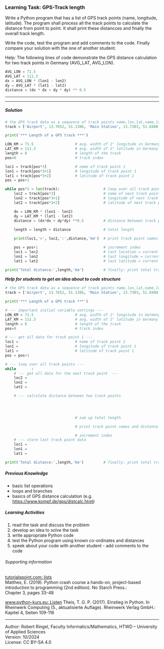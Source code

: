### Learning Task: GPS-Track length

Write a Python program that has a list of GPS track points (name, longitude, latitude). The program shall process all the track points to calculate the distance from point to point. It shall print these distancces and finally the overall track length.

Write the code, test the program and add comments to the code. Finally compare your solution with the one of another student.


Help: The following lines of code demonstrate the GPS distance calculation for two track points in Germany (AVG_LAT, AVG_LON).

``` python
AVG_LON = 71.5
AVG_LAT = 111.3
dx = AVG_LON * (lon1 - lon2)
dy = AVG_LAT * (lat1 - lat2)
distance = (dx * dx + dy * dy) ** 0.5
``` 

---------------------------------------
---------------------------------------

##### Solution
``` python
# the GPS track data as a sequence of track points name,lon,lat,name,lon,lat,...
track = ['Airport', 13.7652, 51.1306, 'Main Station', 13.7303, 51.0408, 'University', 13.7351, 51.0372, 'Blue Wonder', 13.8095, 51.0533]

print('*** Length of a GPS track ***')

LON_KM = 71.5                   # avg. width of 1° longitude in Germany
LAT_KM = 111.3                  # avg. width of 1° latitude in Germany
length = 0                      # length of the track
pos=0                           # track index

loc1 = track[pos*3]             # name of track point 1
lon1 = track[pos*3+1]           # longitude of track point 1
lat1 = track[pos*3+2]           # latitude of track point 1
pos = pos+1

while pos*3 < len(track):                    # loop over all track points
	loc2 = track[pos*3]                      # name of next track point
	lon2 = track[pos*3+1]                    # longitude of next track point
	lat2 = track[pos*3+2]                    # latitude of next track point

	dx = LON_KM * (lon1 - lon2)
	dy = LAT_KM * (lat1 - lat2)
	distance = (dx*dx + dy*dy) **0.5         # distance between track point
	
	length = length + distance               # total length

	print(loc1,'>', loc2,':',distance,'km')  # print track point names and distance

	pos = pos+1                              # increment index
	loc1 = loc2                              # last location = current location
	lon1 = lon2                              # last longitude = current longitude
	lat1 = lat2                              # last latitude = current latitude

print('Total distance:',length,'km')         # finally: print total track length
```

***Help for students to get an idea about to code structure***
``` python
# the GPS track data as a sequence of track points name,lon,lat,name,lon,lat,...
track = ['Airport', 13.7652, 51.1306, 'Main Station', 13.7303, 51.0408, 'University', 13.7351, 51.0372, 'Blue Wonder', 13.8095, 51.0533]

print('*** Length of a GPS track ***')

# --- important initial variable settings ---
LON_KM = 71.5                   # avg. width of 1° longitude in Germany
LAT_KM = 111.3                  # avg. width of 1° latitude in Germany
length = 0                      # length of the track
pos=0                           # track index

# --- get all data for track point 1 ---
loc1 =                          # name of track point 1
lon1 =                          # longitude of track point 1
lat1 =                          # latitude of track point 1
pos = pos+1

# --- loop over all track points ---
while       :
	# --- get all data for the next track point  ---	
	loc2 = 
	lon2 = 
	lat2 = 

	# --- calculate distance between two track points



	
	                            # sum up total length

	                            # print track point names and distance

	                            # increment index
	# --- store last track point data
	loc1 = 
	lon1 = 
	lat1 = 

print('Total distance:',length,'km')         # finally: print total track length
```

##### Previous Knowledge

- basic list operations 
- loops and branches
- basics of GPS distance calculation (e.g. https://www.kompf.de/gps/distcalc.html)
  
##### Learning Activities

1) read the task and discuss the problem 
2) develop an idea to solve the task
3) write appropriate Python code
4) test the Python program using known co-ordinates and distances
5) speek about your code with another student - add comments to the code

###### Supporting information

[tutorialspoint.com: lists](https://www.tutorialspoint.com/python/python_lists.htm)  
Matthes, E. (2019). Python crash course a hands-on, project-based introduction to programming (2nd edition). No Starch Press.:  
Chapter 3, pages 33-48  

[www.python-kurs.eu: Listen](https://www.python-kurs.eu/python3_listen.php)
Theis, T. G. P. (2017). Einstieg in Python. In Rheinwerk Computing (5., aktualisierte Auflage). Rheinwerk Verlag GmbH.:   
Kapitel 4, Seiten 109-116

----
[//]: # "Learning objective: problem solving"
[//]: # "Topic: List data structures"
[//]: # "Complexity: 3 - high"
[//]: # "Task type: conventional task / complex task"

Author: Robert Ringel, Faculty Informatics/Mathematics, HTWD – University of Applied Sciences  
Version: 10/2024            
License: CC BY-SA 4.0
